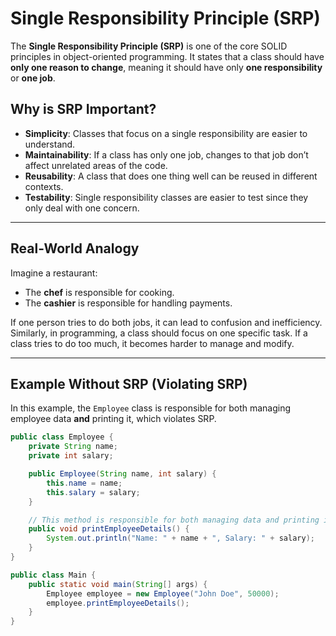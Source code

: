 # Single Responsibility Principle (SRP)

The **Single Responsibility Principle (SRP)** is one of the core SOLID principles in object-oriented programming. It states that a class should have **only one reason to change**, meaning it should have only **one responsibility** or **one job**.

## Why is SRP Important?

- **Simplicity**: Classes that focus on a single responsibility are easier to understand.
- **Maintainability**: If a class has only one job, changes to that job don’t affect unrelated areas of the code.
- **Reusability**: A class that does one thing well can be reused in different contexts.
- **Testability**: Single responsibility classes are easier to test since they only deal with one concern.

---

## Real-World Analogy

Imagine a restaurant:
- The **chef** is responsible for cooking.
- The **cashier** is responsible for handling payments.

If one person tries to do both jobs, it can lead to confusion and inefficiency. Similarly, in programming, a class should focus on one specific task. If a class tries to do too much, it becomes harder to manage and modify.

---

## Example Without SRP (Violating SRP)

In this example, the `Employee` class is responsible for both managing employee data **and** printing it, which violates SRP.

```java
public class Employee {
    private String name;
    private int salary;

    public Employee(String name, int salary) {
        this.name = name;
        this.salary = salary;
    }

    // This method is responsible for both managing data and printing it
    public void printEmployeeDetails() {
        System.out.println("Name: " + name + ", Salary: " + salary);
    }
}

public class Main {
    public static void main(String[] args) {
        Employee employee = new Employee("John Doe", 50000);
        employee.printEmployeeDetails();
    }
}
